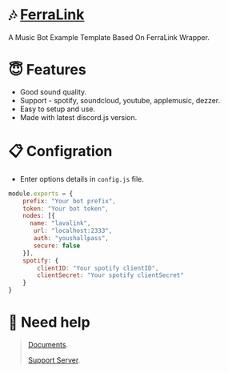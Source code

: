 # 🎶 [FerraLink](https://github.com/Cd-corgi/Ferralink)

A Music Bot Example Template Based On FerraLink Wrapper.

# 😇 Features
- Good sound quality.
- Support - spotify, soundcloud, youtube, applemusic, dezzer.
- Easy to setup and use.
- Made with latest discord.js version.

# 📋 Configration
- Enter options details in `config.js` file.
```js
module.exports = {
    prefix: "Your bot prefix",
    token: "Your bot token",
    nodes: [{
      name: "lavalink",
       url: "localhost:2333",
       auth: "youshallpass",
       secure: false
    }],
    spotify: {
        clientID: "Your spotify clientID",
        clientSecret: "Your spotify clientSecret"
    }
}
```
# 💬 Need help
> [Documents](https://ferralink.gitbook.io/untitled/).
> 
> [Support Server](https://discord.gg/8n3yNqtPAE).
